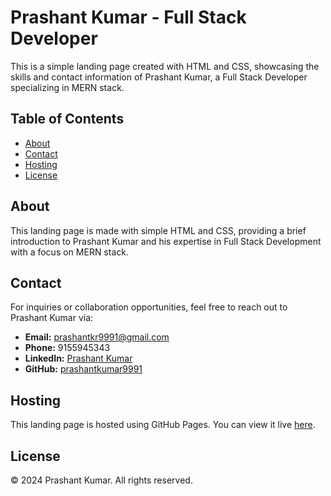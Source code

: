 # Prashant Kumar - Full Stack Developer

This is a simple landing page created with HTML and CSS, showcasing the skills and contact information of Prashant Kumar, a Full Stack Developer specializing in MERN stack.

## Table of Contents

- [About](#about)
- [Contact](#contact)
- [Hosting](#hosting)
- [License](#license)

## About

This landing page is made with simple HTML and CSS, providing a brief introduction to Prashant Kumar and his expertise in Full Stack Development with a focus on MERN stack.

## Contact

For inquiries or collaboration opportunities, feel free to reach out to Prashant Kumar via:

- **Email:** prashantkr9991@gmail.com
- **Phone:** 9155945343
- **LinkedIn:** [Prashant Kumar](https://www.linkedin.com/in/prashantkumar9991/)
- **GitHub:** [prashantkumar9991](https://github.com/prashantkumar9991)

## Hosting

This landing page is hosted using GitHub Pages. You can view it live [here](https://prashantkumar9991.github.io/).

## License

&copy; 2024 Prashant Kumar. All rights reserved.
